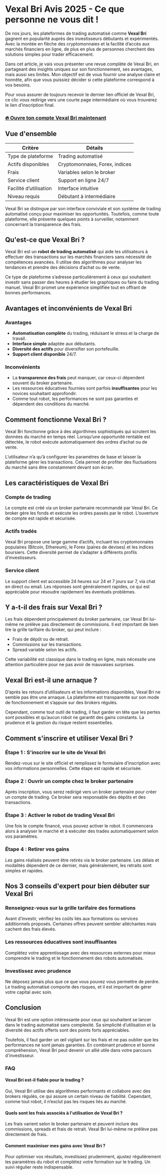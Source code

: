 # Vexal Bri Avis 2025 - Ce que personne ne vous dit !
 

De nos jours, les plateformes de trading automatisé comme **Vexal Bri** gagnent en popularité auprès des investisseurs débutants et expérimentés. Avec la montée en flèche des cryptomonnaies et la facilité d’accès aux marchés financiers en ligne, de plus en plus de personnes cherchent des solutions simples pour trader efficacement.

Dans cet article, je vais vous présenter une revue complète de Vexal Bri, en partageant des insights uniques sur son fonctionnement, ses avantages, mais aussi ses limites. Mon objectif est de vous fournir une analyse claire et honnête, afin que vous puissiez décider si cette plateforme correspond à vos besoins.

Pour vous assurer de toujours recevoir le dernier lien officiel de Vexal Bri, ce clic vous redirige vers une courte page intermédiaire où vous trouverez le lien d’inscription final.

### [🔥 Ouvre ton compte Vexal Bri maintenant](https://github.com/LeonardBurke5442/nacos/blob/develop/443fr.md)
## Vue d'ensemble

| Critère               | Détails                         |
|-----------------------|--------------------------------|
| Type de plateforme    | Trading automatisé              |
| Actifs disponibles    | Cryptomonnaies, Forex, indices |
| Frais                 | Variables selon le broker       |
| Service client        | Support en ligne 24/7           |
| Facilité d’utilisation| Interface intuitive             |
| Niveau requis         | Débutant à intermédiaire        |

Vexal Bri se distingue par son interface conviviale et son système de trading automatisé conçu pour maximiser les opportunités. Toutefois, comme toute plateforme, elle présente quelques points à surveiller, notamment concernant la transparence des frais.

## Qu'est-ce que Vexal Bri ?

Vexal Bri est un **robot de trading automatisé** qui aide les utilisateurs à effectuer des transactions sur les marchés financiers sans nécessité de compétences avancées. Il utilise des algorithmes pour analyser les tendances et prendre des décisions d’achat ou de vente.

Ce type de plateforme s’adresse particulièrement à ceux qui souhaitent investir sans passer des heures à étudier les graphiques ou faire du trading manuel. Vexal Bri promet une expérience simplifiée tout en offrant de bonnes performances.

## Avantages et inconvénients de Vexal Bri

### Avantages

- **Automatisation complète** du trading, réduisant le stress et la charge de travail.
- **Interface simple** adaptée aux débutants.
- **Diversité des actifs** pour diversifier son portefeuille.
- **Support client disponible** 24/7.

### Inconvénients

- La **transparence des frais** peut manquer, car ceux-ci dépendent souvent du broker partenaire.
- Les ressources éducatives fournies sont parfois **insuffisantes** pour les novices souhaitant approfondir.
- Comme tout robot, les performances ne sont pas garanties et dépendent des conditions du marché.

## Comment fonctionne Vexal Bri ?

Vexal Bri fonctionne grâce à des algorithmes sophistiqués qui scrutent les données du marché en temps réel. Lorsqu’une opportunité rentable est détectée, le robot exécute automatiquement des ordres d’achat ou de vente.

L’utilisateur n’a qu’à configurer les paramètres de base et laisser la plateforme gérer les transactions. Cela permet de profiter des fluctuations du marché sans être constamment devant son écran.

## Les caractéristiques de Vexal Bri

### Compte de trading

Le compte est créé via un broker partenaire recommandé par Vexal Bri. Ce broker gère les fonds et exécute les ordres passés par le robot. L’ouverture de compte est rapide et sécurisée.

### Actifs tradés

Vexal Bri propose une large gamme d’actifs, incluant les cryptomonnaies populaires (Bitcoin, Ethereum), le Forex (paires de devises) et les indices boursiers. Cette diversité permet de s’adapter à différents profils d’investisseurs.

### Service client

Le support client est accessible 24 heures sur 24 et 7 jours sur 7, via chat en direct ou email. Les réponses sont généralement rapides, ce qui est appréciable pour résoudre rapidement les éventuels problèmes.

## Y a-t-il des frais sur Vexal Bri ?

Les frais dépendent principalement du broker partenaire, car Vexal Bri lui-même ne prélève pas directement de commissions. Il est important de bien lire la grille tarifaire du broker, qui peut inclure :

- Frais de dépôt ou de retrait.
- Commissions sur les transactions.
- Spread variable selon les actifs.

Cette variabilité est classique dans le trading en ligne, mais nécessite une attention particulière pour ne pas avoir de mauvaises surprises.

## Vexal Bri est-il une arnaque ?

D’après les retours d’utilisateurs et les informations disponibles, Vexal Bri ne semble pas être une arnaque. La plateforme est transparente sur son mode de fonctionnement et s’appuie sur des brokers régulés.

Cependant, comme tout outil de trading, il faut garder en tête que les pertes sont possibles et qu’aucun robot ne garantit des gains constants. La prudence et la gestion du risque restent essentielles.

## Comment s'inscrire et utiliser Vexal Bri ?

### Étape 1 : S'inscrire sur le site de Vexal Bri

Rendez-vous sur le site officiel et remplissez le formulaire d’inscription avec vos informations personnelles. Cette étape est rapide et sécurisée.

### Étape 2 : Ouvrir un compte chez le broker partenaire

Après inscription, vous serez redirigé vers un broker partenaire pour créer un compte de trading. Ce broker sera responsable des dépôts et des transactions.

### Étape 3 : Activer le robot de trading Vexal Bri

Une fois le compte financé, vous pouvez activer le robot. Il commencera alors à analyser le marché et à exécuter des trades automatiquement selon vos paramètres.

### Étape 4 : Retirer vos gains

Les gains réalisés peuvent être retirés via le broker partenaire. Les délais et modalités dépendent de ce dernier, mais généralement, les retraits sont simples et rapides.

## Nos 3 conseils d'expert pour bien débuter sur Vexal Bri

### Renseignez-vous sur la grille tarifaire des formations

Avant d’investir, vérifiez les coûts liés aux formations ou services additionnels proposés. Certaines offres peuvent sembler alléchantes mais cachent des frais élevés.

### Les ressources éducatives sont insuffisantes

Complétez votre apprentissage avec des ressources externes pour mieux comprendre le trading et le fonctionnement des robots automatisés.

### Investissez avec prudence

Ne déposez jamais plus que ce que vous pouvez vous permettre de perdre. Le trading automatisé comporte des risques, et il est important de gérer votre capital avec soin.

## Conclusion

Vexal Bri est une option intéressante pour ceux qui souhaitent se lancer dans le trading automatisé sans complexité. Sa simplicité d’utilisation et la diversité des actifs offerts sont des points forts appréciables.

Toutefois, il faut garder un œil vigilant sur les frais et ne pas oublier que les performances ne sont jamais garanties. En combinant prudence et bonne compréhension, Vexal Bri peut devenir un allié utile dans votre parcours d'investisseur.

### FAQ

#### Vexal Bri est-il fiable pour le trading ?

Oui, Vexal Bri utilise des algorithmes performants et collabore avec des brokers régulés, ce qui assure un certain niveau de fiabilité. Cependant, comme tout robot, il n’exclut pas les risques liés au marché.

#### Quels sont les frais associés à l'utilisation de Vexal Bri ?

Les frais varient selon le broker partenaire et peuvent inclure des commissions, spreads et frais de retrait. Vexal Bri lui-même ne prélève pas directement de frais.

#### Comment maximiser mes gains avec Vexal Bri ?

Pour optimiser vos résultats, investissez prudemment, ajustez régulièrement les paramètres du robot et complétez votre formation sur le trading. Un suivi régulier reste indispensable.